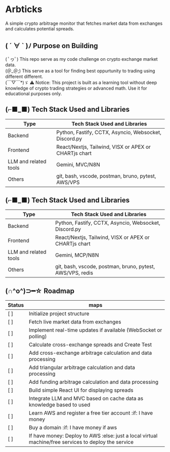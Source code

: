 # Arbticks
A simple crypto arbitrage monitor that fetches market data from exchanges and calculates potential spreads.

## ( ´ ∀ ` )ﾉ Purpose on Building
( ﾟヮﾟ) This repo serve as my code challenge on crypto exchange market data.  
(＠_＠;) This serve as a tool for finding best oppurtunity to trading using different different.  
(￣▽￣*)ゞ ⚠️ Notice: This project is built as a learning tool without deep knowledge of crypto trading strategies or advanced math. Use it for educational purposes only.

## (⌐■_■) Tech Stack Used and Libraries
| Type   |  Tech Stack Used and Libraries  |
| ----------- | ----------- |
| Backend     | Python, Fastify, CCTX, Asyncio, Websocket, Discord.py |
| Frontend    | React/Nextjs, Tailwind,  VISX or APEX or CHARTjs chart |
| LLM and related tools        | Gemini, MVC/N8N |
| Others      | git, bash, vscode, postman, bruno, pytest, AWS/VPS |


## (⌐■_■) Tech Stack Used and Libraries
| Type   |  Tech Stack Used and Libraries  |
| ----------- | ----------- |
| Backend     | Python, Fastify, CCTX, Asyncio, Websocket, Discord.py |
| Frontend    | React/Nextjs, Tailwind,  VISX or APEX or CHARTjs chart |
| LLM and related tools        | Gemini, MCP/N8N |
| Others      | git, bash, vscode, postman, bruno, pytest, AWS/VPS, redis |


## (∩^o^)⊃━☆ Roadmap
| Status   |  maps  |
| ----------- | ----------- |
| [ ]      | Initialize project structure |
| [ ]      | Fetch live market data from exchanges |
| [ ]      | Implement real-time updates if available (WebSocket or polling) |
| [ ]      | Calculate cross-exchange spreads and Create Test |
| [ ]      | Add cross-exchange arbitrage calculation and data processing |
| [ ]      | Add triangular arbitrage calculation and data processing |
| [ ]      | Add funding arbitrage calculation and data processing |
| [ ]      | Build simple React UI for displaying spreads |
| [ ]      | Integrate LLM and MVC based on cache data as knowledge based to used |
| [ ]      | Learn AWS and register a free tier account :if: I have money |
| [ ]      | Buy a domain :if: I have money if aws |
| [ ]      | If have money: Deploy to AWS :else: just a local virtual machine/free services to deploy the service |